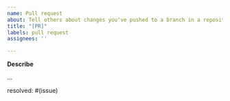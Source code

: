 ```yaml
---
name: Pull request
about: Tell others about changes you've pushed to a branch in a repository
title: "[PR]"
labels: pull request
assignees: ''

---
```


**Describe**

...

resolved: #(issue)
